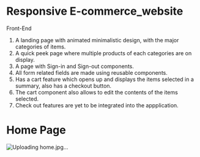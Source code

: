 # Responsive E-commerce_website

Front-End
1.	A landing page with animated minimalistic design, with the major categories of items.
2.	A quick peek page where multiple products of each categories are on display.
3.	A page with Sign-in and Sign-out components.
4.  All form related fields are made using reusable components.
5.	Has a cart feature which opens up and displays the items selected in a summary, also has a checkout button.
6.	The cart component also allows to edit the contents of the items selected.
7.	Check out features are yet to be integrated into the appplication.

# Home Page
![Uploading home.jpg…]()
